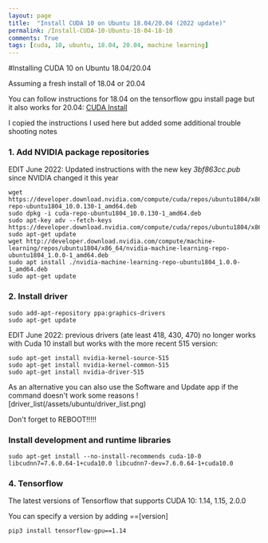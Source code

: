 ```yaml
---
layout: page
title:  "Install CUDA 10 on Ubuntu 18.04/20.04 (2022 update)"
permalink: /Install-CUDA-10-Ubuntu-18-04-18-10
comments: True
tags: [cuda, 10, ubuntu, 18.04, 20.04, machine learning]
---
```


#Installing CUDA 10 on Ubuntu 18.04/20.04

Assuming a fresh install of 18.04 or 20.04

You can follow instructions for 18.04 on the tensorflow gpu install page but it also works for 20.04:
[CUDA Install](https://www.tensorflow.org/install/gpu)

I copied the instructions I used here but added some additional trouble shooting notes


### 1. Add NVIDIA package repositories

EDIT June 2022: Updated instructions with the new key *3bf863cc.pub* since NVIDIA changed it this year 
```
wget https://developer.download.nvidia.com/compute/cuda/repos/ubuntu1804/x86_64/cuda-repo-ubuntu1804_10.0.130-1_amd64.deb
sudo dpkg -i cuda-repo-ubuntu1804_10.0.130-1_amd64.deb
sudo apt-key adv --fetch-keys https://developer.download.nvidia.com/compute/cuda/repos/ubuntu1804/x86_64/3bf863cc.pub
sudo apt-get update
wget http://developer.download.nvidia.com/compute/machine-learning/repos/ubuntu1804/x86_64/nvidia-machine-learning-repo-ubuntu1804_1.0.0-1_amd64.deb
sudo apt install ./nvidia-machine-learning-repo-ubuntu1804_1.0.0-1_amd64.deb
sudo apt-get update
```


### 2. Install driver
```
sudo add-apt-repository ppa:graphics-drivers
sudo apt-get update
```
EDIT June 2022: previous drivers (ate least 418, 430, 470) no longer works with Cuda 10 install but works with the more recent 515 version:
```
sudo apt-get install nvidia-kernel-source-515
sudo apt-get install nvidia-kernel-common-515
sudo apt-get install nvidia-driver-515
```

As an alternative you can also use the Software and Update app if the command doesn't work some reasons
![driver_list(/assets/ubuntu/driver_list.png)


Don't forget to REBOOT!!!!!


### Install development and runtime libraries
```
sudo apt-get install --no-install-recommends cuda-10-0 libcudnn7=7.6.0.64-1+cuda10.0 libcudnn7-dev=7.6.0.64-1+cuda10.0
```

### 4. Tensorflow

The latest versions of Tensorflow that supports CUDA 10: 1.14, 1.15, 2.0.0

You can specify a version by adding ==[version]
```
pip3 install tensorflow-gpu==1.14
```


